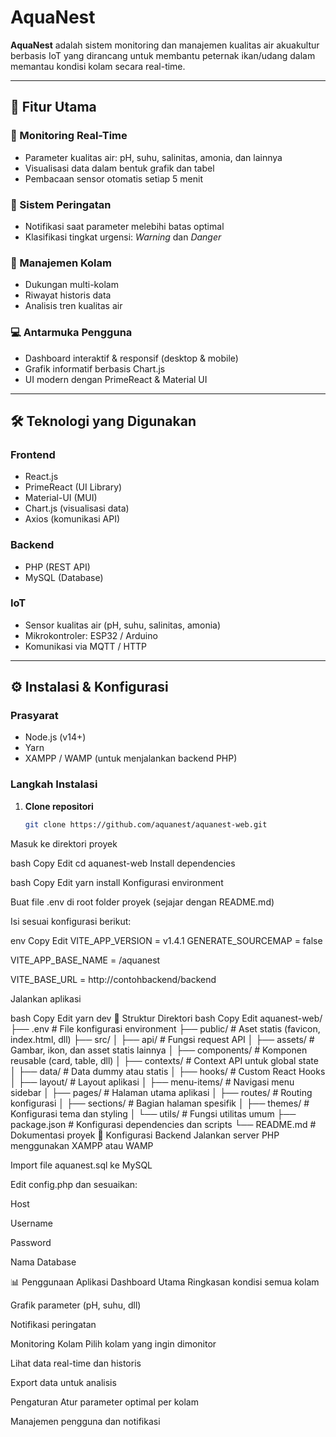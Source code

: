 # AquaNest

**AquaNest** adalah sistem monitoring dan manajemen kualitas air akuakultur berbasis IoT yang dirancang untuk membantu peternak ikan/udang dalam memantau kondisi kolam secara real-time.

---

## 🚀 Fitur Utama

### 🔎 Monitoring Real-Time
- Parameter kualitas air: pH, suhu, salinitas, amonia, dan lainnya
- Visualisasi data dalam bentuk grafik dan tabel
- Pembacaan sensor otomatis setiap 5 menit

### 🚨 Sistem Peringatan
- Notifikasi saat parameter melebihi batas optimal
- Klasifikasi tingkat urgensi: *Warning* dan *Danger*

### 🧠 Manajemen Kolam
- Dukungan multi-kolam
- Riwayat historis data
- Analisis tren kualitas air

### 💻 Antarmuka Pengguna
- Dashboard interaktif & responsif (desktop & mobile)
- Grafik informatif berbasis Chart.js
- UI modern dengan PrimeReact & Material UI

---

## 🛠️ Teknologi yang Digunakan

### Frontend
- React.js
- PrimeReact (UI Library)
- Material-UI (MUI)
- Chart.js (visualisasi data)
- Axios (komunikasi API)

### Backend
- PHP (REST API)
- MySQL (Database)

### IoT
- Sensor kualitas air (pH, suhu, salinitas, amonia)
- Mikrokontroler: ESP32 / Arduino
- Komunikasi via MQTT / HTTP

---

## ⚙️ Instalasi & Konfigurasi

### Prasyarat
- Node.js (v14+)
- Yarn
- XAMPP / WAMP (untuk menjalankan backend PHP)

### Langkah Instalasi

1. **Clone repositori**
   ```bash
   git clone https://github.com/aquanest/aquanest-web.git
Masuk ke direktori proyek

bash
Copy
Edit
cd aquanest-web
Install dependencies

bash
Copy
Edit
yarn install
Konfigurasi environment

Buat file .env di root folder proyek (sejajar dengan README.md)

Isi sesuai konfigurasi berikut:

env
Copy
Edit
VITE_APP_VERSION = v1.4.1
GENERATE_SOURCEMAP = false

VITE_APP_BASE_NAME = /aquanest

VITE_BASE_URL = http://contohbackend/backend

Jalankan aplikasi

bash
Copy
Edit
yarn dev
📁 Struktur Direktori
bash
Copy
Edit
aquanest-web/
├── .env                         # File konfigurasi environment
├── public/                      # Aset statis (favicon, index.html, dll)
├── src/
│   ├── api/                     # Fungsi request API
│   ├── assets/                  # Gambar, ikon, dan asset statis lainnya
│   ├── components/              # Komponen reusable (card, table, dll)
│   ├── contexts/                # Context API untuk global state
│   ├── data/                    # Data dummy atau statis
│   ├── hooks/                   # Custom React Hooks
│   ├── layout/                  # Layout aplikasi
│   ├── menu-items/              # Navigasi menu sidebar
│   ├── pages/                   # Halaman utama aplikasi
│   ├── routes/                  # Routing konfigurasi
│   ├── sections/                # Bagian halaman spesifik
│   ├── themes/                  # Konfigurasi tema dan styling
│   └── utils/                   # Fungsi utilitas umum
├── package.json                 # Konfigurasi dependencies dan scripts
└── README.md                    # Dokumentasi proyek
🔧 Konfigurasi Backend
Jalankan server PHP menggunakan XAMPP atau WAMP

Import file aquanest.sql ke MySQL

Edit config.php dan sesuaikan:

Host

Username

Password

Nama Database

📊 Penggunaan Aplikasi
Dashboard Utama
Ringkasan kondisi semua kolam

Grafik parameter (pH, suhu, dll)

Notifikasi peringatan

Monitoring Kolam
Pilih kolam yang ingin dimonitor

Lihat data real-time dan historis

Export data untuk analisis

Pengaturan
Atur parameter optimal per kolam

Manajemen pengguna dan notifikasi

